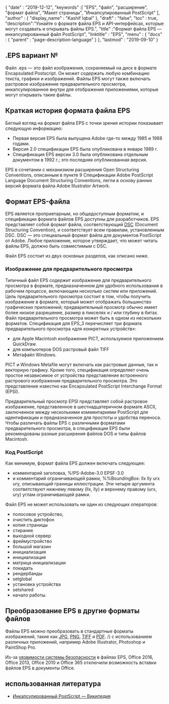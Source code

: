 {
  "date" : "2019-12-12",
  "keywords" :[ "EPS", "файл", "расширение", "формат файла", "Макет страницы", "Инкапсулированный PostScript" ],
  "author" : {
    "display_name" : "Kashif Iqbal"
},
  "draft" : "false",
  "toc" : true,
  "description":"Узнайте о формате файла EPS и API-интерфейсах, которые могут создавать и открывать файлы EPS.",
  "title" :"Формат файла EPS — инкапсулированный файл PostScript",
  "linktitle" : "EPS",
  "menu" : {
    "docs" : {
      "parent" : "page-description-language"
}
},
  "lastmod" : "2019-09-10"
}

## .EPS вариант №

Файл .eps — это файл изображения, сохраняемый на диск в формате Encapsulated Postscript. Он может содержать любую комбинацию текста, графики и изображений. Файлы EPS могут также включать растровое изображение предварительного просмотра, инкапсулированное внутри для отображения приложениями, которые могут открывать такие файлы.

## Краткая история формата файла EPS

Беглый взгляд на формат файла EPS с точки зрения истории показывает следующую информацию:

* Первая версия EPS была выпущена Adobe где-то между 1985 и 1988 годами.
* Версия 2.0 спецификации EPS была опубликована в январе 1989 г.
* Спецификация EPS версии 3.0 была опубликована отдельным документом в 1992 г.; это последняя опубликованная версия.

EPS в сочетании с механизмом расширения Open Structuring Conventions, описанным в пункте 9 Спецификации Adobe PostScript Language Document Structuring Conventions, легли в основу ранних версий формата файла Adobe Illustrator Artwork.

## Формат EPS-файла

EPS является проприетарным, но общедоступным форматом, и спецификации формата файлов EPS доступны для разработчиков. EPS представляет собой формат файла, соответствующий [DSC](https://en.wikipedia.org/wiki/Document_Structuring_Conventions) (Document Structuring Convention), и соответствует всем правилам, установленным DSC. DSC — это специальный формат файла для документов PostScript от Adobe. Любое приложение, которое утверждает, что может читать файлы EPS, должно быть совместимым с DSC.

Файл EPS состоит из двух основных разделов, как описано ниже.

### Изображение для предварительного просмотра ###

Типичный файл EPS содержит изображение для предварительного просмотра в формате, предназначенном для удобного использования в рабочем процессе, включающем несколько систем или приложений. Цель предварительного просмотра состоит в том, чтобы получить изображение в формате, который может отображать большинство графических приложений; предварительный просмотр обычно имеет более низкое разрешение, размер в пикселях и / или глубину в битах. Файл предварительного просмотра может быть в одном из нескольких форматов. Спецификация для EPS_3 перечисляет три формата предварительного просмотра «для конкретных устройств»:

* для Apple Macintosh изображение PICT, используемое приложением QuickDraw.
* для компьютеров DOS растровый файл TIFF
* Метафайл Windows.

PICT и Windows Metafile могут включать как растровые данные, так и векторную графику. Кроме того, спецификация определяет очень простое независимое от устройства представление встроенного растрового изображения предварительного просмотра. Это представление известно как Encapsulated PostScript Interchange Format (EPSI).

Предварительный просмотр EPSI представляет собой растровое изображение, представленное в шестнадцатеричном формате ASCII, заключенное между несколькими комментариями PostScript для идентификации и предназначенное для простоты и удобства переноса. Чтобы различать файлы EPS с различными форматами предварительного просмотра, в спецификации EPS были рекомендованы разные расширения файлов DOS и типы файлов Macintosh.

### Код PostScript

Как минимум, формат файла EPS должен включать следующее:

* комментарий заголовка, %!PS-Adobe-3.0 EPSF-3.0
* и комментарий ограничивающей рамки, %%BoundingBox: llx lly urx ury, описывающий границы иллюстрации. Эти четыре аргумента соответствуют нижнему левому (llx, lly) и верхнему правому (urx, ury) углам ограничивающей рамки.

Файл EPS не может использовать ни один из следующих операторов:

* полосовое устройство,
* очистить диктофон
* копия страницы
* стирание
* выходной сервер
* фреймустройство
* большой магазин
* инициализация
* инициализация
* матрица инициализации
* покидать
* рендербанды
* setglobal
* установка устройства
* setshared
* начало работы.

## Преобразование EPS в другие форматы файлов

Файлы EPS можно преобразовать в стандартные форматы изображений, такие как [JPG](/ru/image/jpeg/), [PNG](/ru/image/png/), [TIFF](/ru/image/tiff/) и [PDF](/ru/pdf). /) с использованием различных приложений, например Adobe Illustrator, Photoshop и PaintShop Pro.

Из-за [уязвимости системы безопасности](https://support.microsoft.com/en-us/office/support-for-eps-images-has-been-turned-off-in-office-a069d664-4bcf-415e-a1b5-cbb0c334a840) в файлах EPS, Office 2016, Office 2013, Office 2010 и Office 365 отключили возможность вставки файлов EPS в документы Office.

## использованная литература

* [Инкапсулированный PostScript — Википедия](https://en.wikipedia.org/wiki/Encapsulated_PostScript)

